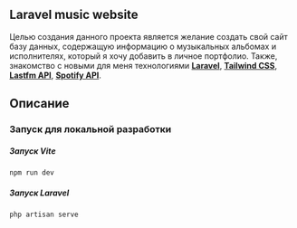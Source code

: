 ## Laravel music website

Целью создания данного проекта является желание создать свой сайт базу данных, содержащую информацию о музыкальных альбомах и исполнителях, который я хочу добавить в личное портфолио.
Также, знакомство с новыми для меня технологиями **[Laravel](https://laravel.com/)**, **[Tailwind CSS](https://tailwindcss.com/)**, **[Lastfm API](https://www.last.fm/api)**, **[Spotify API](https://developer.spotify.com/documentation/web-api)**.  

## Описание



### Запуск для локальной разработки

##### Запуск Vite
```
npm run dev
```
##### Запуск Laravel
```
php artisan serve
```